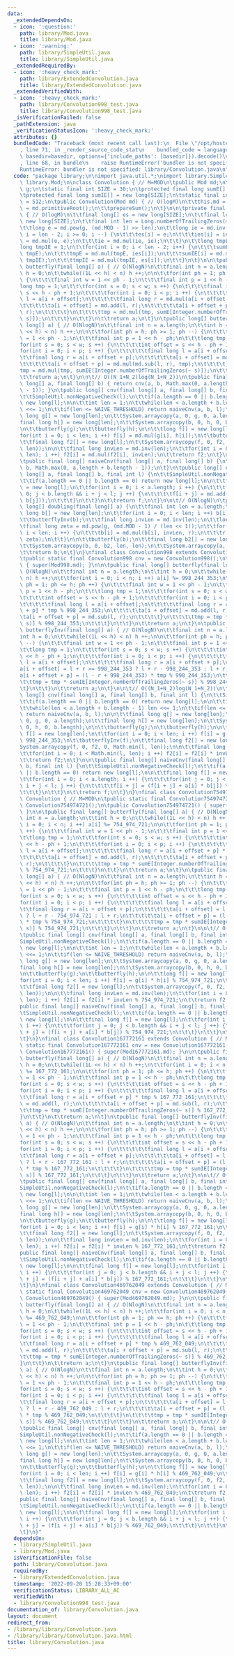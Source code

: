 ```yaml
---
data:
  _extendedDependsOn:
  - icon: ':question:'
    path: library/Mod.java
    title: library/Mod.java
  - icon: ':warning:'
    path: library/SimpleUtil.java
    title: library/SimpleUtil.java
  _extendedRequiredBy:
  - icon: ':heavy_check_mark:'
    path: library/ExtendedConvolution.java
    title: library/ExtendedConvolution.java
  _extendedVerifiedWith:
  - icon: ':heavy_check_mark:'
    path: library/Convolution998_test.java
    title: library/Convolution998_test.java
  _isVerificationFailed: false
  _pathExtension: java
  _verificationStatusIcon: ':heavy_check_mark:'
  attributes: {}
  bundledCode: "Traceback (most recent call last):\n  File \"/opt/hostedtoolcache/Python/3.10.6/x64/lib/python3.10/site-packages/onlinejudge_verify/documentation/build.py\"\
    , line 71, in _render_source_code_stat\n    bundled_code = language.bundle(stat.path,\
    \ basedir=basedir, options={'include_paths': [basedir]}).decode()\n  File \"/opt/hostedtoolcache/Python/3.10.6/x64/lib/python3.10/site-packages/onlinejudge_verify/languages/user_defined.py\"\
    , line 68, in bundle\n    raise RuntimeError('bundler is not specified: {}'.format(str(path)))\n\
    RuntimeError: bundler is not specified: library/Convolution.java\n"
  code: "package library;\n\nimport java.util.*;\nimport library.SimpleUtil;\nimport\
    \ library.Mod;\n\nclass Convolution { // M=MOD\n\tpublic Mod md;\n\tprivate long\
    \ g;\n\tstatic final int SIZE = 30;\n\tprotected final long sumE[] = new long[SIZE];\n\
    \tprotected final long sumIE[] = new long[SIZE];\n\tstatic final int NAIVE_THRESHOLD\
    \ = 512;\n\tpublic Convolution(Mod md) { // O(logM)\n\t\tthis.md = md;\n\t\tg\
    \ = md.primitiveRoot();\n\t\tprepareSum();\n\t}\n\n\tprivate final void prepareSum()\
    \ { // O(logM)\n\t\tfinal long[] es = new long[SIZE];\n\t\tfinal long[] ies =\
    \ new long[SIZE];\n\t\tfinal int len = Long.numberOfTrailingZeros(md.MOD - 1);\n\
    \t\tlong e = md.pow(g, (md.MOD - 1) >> len);\n\t\tlong ie = md.inv(e);\n\t\tfor(int\
    \ i = len - 2; i >= 0; i --) {\n\t\t\tes[i] = e;\n\t\t\ties[i] = ie;\n\t\t\te\
    \ = md.mul(e, e);\n\t\t\tie = md.mul(ie, ie);\n\t\t}\n\t\tlong tmpE = 1;\n\t\t\
    long tmpIE = 1;\n\t\tfor(int i = 0; i < len - 2; i++) {\n\t\t\tsumE[i] = md.mul(es[i],\
    \ tmpE);\n\t\t\ttmpE = md.mul(tmpE, ies[i]);\n\t\t\tsumIE[i] = md.mul(ies[i],\
    \ tmpIE);\n\t\t\ttmpIE = md.mul(tmpIE, es[i]);\n\t\t}\n\t}\n\n\tpublic long[]\
    \ butterfly(final long[] a) { // O(NlogN)\n\t\tfinal int n = a.length;\n\t\tint\
    \ h = 0;\n\t\twhile((1L << h) < n) h ++;\n\n\t\tfor(int ph = 1; ph <= h; ph ++)\
    \ {\n\t\t\tfinal int w = 1 << ph - 1;\n\t\t\tfinal int p = 1 << h - ph;\n\t\t\t\
    long tmp = 1;\n\t\t\tfor(int s = 0; s < w; s ++) {\n\t\t\t\tfinal int offset =\
    \ s << h - ph + 1;\n\t\t\t\tfor(int i = 0; i < p; i ++) {\n\t\t\t\t\tfinal long\
    \ l = a[i + offset];\n\t\t\t\t\tfinal long r = md.mul(a[i + offset + p], tmp);\n\
    \t\t\t\t\ta[i + offset] = md.add(l, r);\n\t\t\t\t\ta[i + offset + p] = md.sub(l,\
    \ r);\n\t\t\t\t}\n\t\t\t\ttmp = md.mul(tmp, sumE[Integer.numberOfTrailingZeros(~\
    \ s)]);\n\t\t\t}\n\t\t}\n\t\treturn a;\n\t}\n\tpublic long[] butterflyInv(final\
    \ long[] a) { // O(NlogN)\n\t\tfinal int n = a.length;\n\t\tint h = 0;\n\t\twhile((1L\
    \ << h) < n) h ++;\n\n\t\tfor(int ph = h; ph >= 1; ph --) {\n\t\t\tfinal int w\
    \ = 1 << ph - 1;\n\t\t\tfinal int p = 1 << h - ph;\n\t\t\tlong tmp = 1;\n\t\t\t\
    for(int s = 0; s < w; s ++) {\n\t\t\t\tint offset = s << h - ph + 1;\n\t\t\t\t\
    for(int i = 0; i < p; i ++) {\n\t\t\t\t\tfinal long l = a[i + offset];\n\t\t\t\
    \t\tfinal long r = a[i + offset + p];\n\t\t\t\t\ta[i + offset] = md.add(l, r);\n\
    \t\t\t\t\ta[i + offset + p] = md.mul(md.sub(l, r), tmp);\n\t\t\t\t}\n\t\t\t\t\
    tmp = md.mul(tmp, sumIE[Integer.numberOfTrailingZeros(~ s)]);\n\t\t\t}\n\t\t}\n\
    \t\treturn a;\n\t}\n\n\t// O((N_1+N_2)log(N_1+N_2))\n\tpublic final long[] cnv(final\
    \ long[] a, final long[] b) { return cnv(a, b, Math.max(0, a.length + b.length\
    \ - 1)); }\n\tpublic long[] cnv(final long[] a, final long[] b, final int l) {\n\
    \t\tSimpleUtil.nonNegativeCheck(l);\n\t\tif(a.length == 0 || b.length == 0) return\
    \ new long[l];\n\n\t\tint len = 1;\n\t\twhile(len < a.length + b.length - 1) len\
    \ <<= 1;\n\t\tif(len <= NAIVE_THRESHOLD) return naiveCnv(a, b, l);\n\n\t\tfinal\
    \ long g[] = new long[len];\n\t\tSystem.arraycopy(a, 0, g, 0, a.length);\n\t\t\
    final long h[] = new long[len];\n\t\tSystem.arraycopy(b, 0, h, 0, b.length);\n\
    \n\t\tbutterfly(g);\n\t\tbutterfly(h);\n\n\t\tlong f[] = new long[len];\n\t\t\
    for(int i = 0; i < len; i ++) f[i] = md.mul(g[i], h[i]);\n\t\tbutterflyInv(f);\n\
    \t\tfinal long f2[] = new long[l];\n\t\tSystem.arraycopy(f, 0, f2, 0, Math.min(l,\
    \ len));\n\n\t\tfinal long invLen = md.inv(len);\n\t\tfor(int i = 0; i < Math.min(l,\
    \ len); i ++) f2[i] = md.mul(f2[i], invLen);\n\t\treturn f2;\n\t}\n\n\t// O(N_1N_2)\n\
    \tpublic final long[] naiveCnv(final long[] a, final long[] b) {\n\t\treturn naiveCnv(a,\
    \ b, Math.max(0, a.length + b.length - 1));\n\t}\n\tpublic long[] naiveCnv(final\
    \ long[] a, final long[] b, final int l) {\n\t\tSimpleUtil.nonNegativeCheck(l);\n\
    \t\tif(a.length == 0 || b.length == 0) return new long[l];\n\n\t\tfinal long f[]\
    \ = new long[l];\n\t\tfor(int i = 0; i < a.length; i ++) {\n\t\t\tfor(int j =\
    \ 0; j < b.length && i + j < l; j ++) {\n\t\t\t\tf[i + j] = md.add(f[i + j], md.mul(a[i],\
    \ b[j]));\n\t\t\t}\n\t\t}\n\t\treturn f;\n\t}\n\n\t// O(NlogN)\n\tpublic final\
    \ long[] doubling(final long[] a) {\n\t\tfinal int len = a.length;\n\t\tfinal\
    \ long b[] = new long[len];\n\t\tfor(int i = 0; i < len; i ++) b[i] = a[i];\n\n\
    \t\tbutterflyInv(b);\n\t\tfinal long invLen = md.inv(len);\n\t\tlong r = 1;\n\t\
    \tfinal long zeta = md.pow(g, (md.MOD - 1) / (len << 1));\n\t\tfor(int i = 0;\
    \ i < len; i ++) {\n\t\t\tb[i] = md.mul(b[i], invLen, r);\n\t\t\tr = md.mul(r,\
    \ zeta);\n\t\t}\n\n\t\tbutterfly(b);\n\t\tfinal long b2[] = new long[len << 1];\n\
    \t\tSystem.arraycopy(b, 0, b2, len, len);\n\t\tSystem.arraycopy(a, 0, b2, 0, len);\n\
    \t\treturn b;\n\t}\n}\nfinal class Convolution998 extends Convolution { // M=MOD\n\
    \tpublic static final Convolution998 cnv = new Convolution998();\n\tpublic Convolution998()\
    \ { super(Mod998.md); }\n\n\tpublic final long[] butterfly(final long[] a) { //\
    \ O(NlogN)\n\t\tfinal int n = a.length;\n\t\tint h = 0;\n\t\twhile((1L << h) <\
    \ n) h ++;\n\t\tfor(int i = 0; i < n; i ++) a[i] %= 998_244_353;\n\n\t\tfor(int\
    \ ph = 1; ph <= h; ph ++) {\n\t\t\tfinal int w = 1 << ph - 1;\n\t\t\tfinal int\
    \ p = 1 << h - ph;\n\t\t\tlong tmp = 1;\n\t\t\tfor(int s = 0; s < w; s ++) {\n\
    \t\t\t\tint offset = s << h - ph + 1;\n\t\t\t\tfor(int i = 0; i < p; i ++) {\n\
    \t\t\t\t\tfinal long l = a[i + offset];\n\t\t\t\t\tfinal long r = a[i + offset\
    \ + p] * tmp % 998_244_353;\n\t\t\t\t\ta[i + offset] = md.add(l, r);\n\t\t\t\t\
    \ta[i + offset + p] = md.sub(l, r);\n\t\t\t\t}\n\t\t\t\ttmp = tmp * sumE[Integer.numberOfTrailingZeros(~\
    \ s)] % 998_244_353;\n\t\t\t}\n\t\t}\n\t\treturn a;\n\t}\n\tpublic final long[]\
    \ butterflyInv(final long[] a) { // O(NlogN)\n\t\tfinal int n = a.length;\n\t\t\
    int h = 0;\n\t\twhile((1L << h) < n) h ++;\n\n\t\tfor(int ph = h; ph >= 1; ph\
    \ --) {\n\t\t\tfinal int w = 1 << ph - 1;\n\t\t\tfinal int p = 1 << h - ph;\n\t\
    \t\tlong tmp = 1;\n\t\t\tfor(int s = 0; s < w; s ++) {\n\t\t\t\tint offset = s\
    \ << h - ph + 1;\n\t\t\t\tfor(int i = 0; i < p; i ++) {\n\t\t\t\t\tfinal long\
    \ l = a[i + offset];\n\t\t\t\t\tfinal long r = a[i + offset + p];\n\t\t\t\t\t\
    a[i + offset] = l + r >= 998_244_353 ? l + r - 998_244_353 : l + r;\n\t\t\t\t\t\
    a[i + offset + p] = (l - r + 998_244_353) * tmp % 998_244_353;\n\t\t\t\t}\n\t\t\
    \t\ttmp = tmp * sumIE[Integer.numberOfTrailingZeros(~ s)] % 998_244_353;\n\t\t\
    \t}\n\t\t}\n\t\treturn a;\n\t}\n\n\t// O((N_1+N_2)log(N_1+N_2))\n\tpublic final\
    \ long[] cnv(final long[] a, final long[] b, final int l) {\n\t\tSimpleUtil.nonNegativeCheck(l);\n\
    \t\tif(a.length == 0 || b.length == 0) return new long[l];\n\n\t\tint len = 1;\n\
    \t\twhile(len < a.length + b.length - 1) len <<= 1;\n\t\tif(len <= NAIVE_THRESHOLD)\
    \ return naiveCnv(a, b, l);\n\n\t\tfinal long g[] = new long[len];\n\t\tSystem.arraycopy(a,\
    \ 0, g, 0, a.length);\n\t\tfinal long h[] = new long[len];\n\t\tSystem.arraycopy(b,\
    \ 0, h, 0, b.length);\n\n\t\tbutterfly(g);\n\t\tbutterfly(h);\n\n\t\tfinal long\
    \ f[] = new long[len];\n\t\tfor(int i = 0; i < len; i ++) f[i] = g[i] * h[i] %\
    \ 998_244_353;\n\t\tbutterflyInv(f);\n\t\tfinal long f2[] = new long[l];\n\t\t\
    System.arraycopy(f, 0, f2, 0, Math.min(l, len));\n\n\t\tfinal long invLen = md.inv(len);\n\
    \t\tfor(int i = 0; i < Math.min(l, len); i ++) f2[i] = f2[i] * invLen % 998_244_353;\n\
    \t\treturn f2;\n\t}\n\n\tpublic final long[] naiveCnv(final long[] a, final long[]\
    \ b, final int l) {\n\t\tSimpleUtil.nonNegativeCheck(l);\n\t\tif(a.length == 0\
    \ || b.length == 0) return new long[l];\n\n\t\tfinal long f[] = new long[l];\n\
    \t\tfor(int i = 0; i < a.length; i ++) {\n\t\t\tfor(int j = 0; j < b.length &&\
    \ i + j < l; j ++) {\n\t\t\t\tf[i + j] = (f[i + j] + a[i] * b[j]) % 998_244_353;\n\
    \t\t\t}\n\t\t}\n\t\treturn f;\n\t}\n}\nfinal class Convolution754974721 extends\
    \ Convolution { // M=MOD\n\tpublic static final Convolution754974721 cnv = new\
    \ Convolution754974721();\n\tpublic Convolution754974721() { super(Mod754974721.md);\
    \ }\n\n\tpublic final long[] butterfly(final long[] a) { // O(NlogN)\n\t\tfinal\
    \ int n = a.length;\n\t\tint h = 0;\n\t\twhile((1L << h) < n) h ++;\n\t\tfor(int\
    \ i = 0; i < n; i ++) a[i] %= 754_974_721;\n\n\t\tfor(int ph = 1; ph <= h; ph\
    \ ++) {\n\t\t\tfinal int w = 1 << ph - 1;\n\t\t\tfinal int p = 1 << h - ph;\n\t\
    \t\tlong tmp = 1;\n\t\t\tfor(int s = 0; s < w; s ++) {\n\t\t\t\tint offset = s\
    \ << h - ph + 1;\n\t\t\t\tfor(int i = 0; i < p; i ++) {\n\t\t\t\t\tfinal long\
    \ l = a[i + offset];\n\t\t\t\t\tfinal long r = a[i + offset + p] * tmp % 754_974_721;\n\
    \t\t\t\t\ta[i + offset] = md.add(l, r);\n\t\t\t\t\ta[i + offset + p] = md.sub(l,\
    \ r);\n\t\t\t\t}\n\t\t\t\ttmp = tmp * sumE[Integer.numberOfTrailingZeros(~ s)]\
    \ % 754_974_721;\n\t\t\t}\n\t\t}\n\t\treturn a;\n\t}\n\tpublic final long[] butterflyInv(final\
    \ long[] a) { // O(NlogN)\n\t\tfinal int n = a.length;\n\t\tint h = 0;\n\t\twhile((1L\
    \ << h) < n) h ++;\n\n\t\tfor(int ph = h; ph >= 1; ph --) {\n\t\t\tfinal int w\
    \ = 1 << ph - 1;\n\t\t\tfinal int p = 1 << h - ph;\n\t\t\tlong tmp = 1;\n\t\t\t\
    for(int s = 0; s < w; s ++) {\n\t\t\t\tint offset = s << h - ph + 1;\n\t\t\t\t\
    for(int i = 0; i < p; i ++) {\n\t\t\t\t\tfinal long l = a[i + offset];\n\t\t\t\
    \t\tfinal long r = a[i + offset + p];\n\t\t\t\t\ta[i + offset] = l + r >= 754_974_721\
    \ ? l + r - 754_974_721 : l + r;\n\t\t\t\t\ta[i + offset + p] = (l - r + 754_974_721)\
    \ * tmp % 754_974_721;\n\t\t\t\t}\n\t\t\t\ttmp = tmp * sumIE[Integer.numberOfTrailingZeros(~\
    \ s)] % 754_974_721;\n\t\t\t}\n\t\t}\n\t\treturn a;\n\t}\n\n\t// O((N_1+N_2)log(N_1+N_2))\n\
    \tpublic final long[] cnv(final long[] a, final long[] b, final int l) {\n\t\t\
    SimpleUtil.nonNegativeCheck(l);\n\t\tif(a.length == 0 || b.length == 0) return\
    \ new long[l];\n\n\t\tint len = 1;\n\t\twhile(len < a.length + b.length - 1) len\
    \ <<= 1;\n\t\tif(len <= NAIVE_THRESHOLD) return naiveCnv(a, b, l);\n\n\t\tfinal\
    \ long g[] = new long[len];\n\t\tSystem.arraycopy(a, 0, g, 0, a.length);\n\t\t\
    final long h[] = new long[len];\n\t\tSystem.arraycopy(b, 0, h, 0, b.length);\n\
    \n\t\tbutterfly(g);\n\t\tbutterfly(h);\n\n\t\tlong f[] = new long[len];\n\t\t\
    for(int i = 0; i < len; i ++) f[i] = g[i] * h[i] % 754_974_721;\n\t\tbutterflyInv(f);\n\
    \t\tfinal long f2[] = new long[l];\n\t\tSystem.arraycopy(f, 0, f2, 0, Math.min(l,\
    \ len));\n\n\t\tfinal long invLen = md.inv(len);\n\t\tfor(int i = 0; i < Math.min(l,\
    \ len); i ++) f2[i] = f2[i] * invLen % 754_974_721;\n\t\treturn f2;\n\t}\n\n\t\
    public final long[] naiveCnv(final long[] a, final long[] b, final int l) {\n\t\
    \tSimpleUtil.nonNegativeCheck(l);\n\t\tif(a.length == 0 || b.length == 0) return\
    \ new long[l];\n\n\t\tfinal long f[] = new long[l];\n\t\tfor(int i = 0; i < a.length;\
    \ i ++) {\n\t\t\tfor(int j = 0; j < b.length && i + j < l; j ++) {\n\t\t\t\tf[i\
    \ + j] = (f[i + j] + a[i] * b[j]) % 754_974_721;\n\t\t\t}\n\t\t}\n\t\treturn f;\n\
    \t}\n}\nfinal class Convolution167772161 extends Convolution { // M=MOD\n\tpublic\
    \ static final Convolution167772161 cnv = new Convolution167772161();\n\tpublic\
    \ Convolution167772161() { super(Mod167772161.md); }\n\n\tpublic final long[]\
    \ butterfly(final long[] a) { // O(NlogN)\n\t\tfinal int n = a.length;\n\t\tint\
    \ h = 0;\n\t\twhile((1L << h) < n) h ++;\n\t\tfor(int i = 0; i < n; i ++) a[i]\
    \ %= 167_772_161;\n\n\t\tfor(int ph = 1; ph <= h; ph ++) {\n\t\t\tfinal int w\
    \ = 1 << ph - 1;\n\t\t\tfinal int p = 1 << h - ph;\n\t\t\tlong tmp = 1;\n\t\t\t\
    for(int s = 0; s < w; s ++) {\n\t\t\t\tint offset = s << h - ph + 1;\n\t\t\t\t\
    for(int i = 0; i < p; i ++) {\n\t\t\t\t\tfinal long l = a[i + offset];\n\t\t\t\
    \t\tfinal long r = a[i + offset + p] * tmp % 167_772_161;\n\t\t\t\t\ta[i + offset]\
    \ = md.add(l, r);\n\t\t\t\t\ta[i + offset + p] = md.sub(l, r);\n\t\t\t\t}\n\t\t\
    \t\ttmp = tmp * sumE[Integer.numberOfTrailingZeros(~ s)] % 167_772_161;\n\t\t\t\
    }\n\t\t}\n\t\treturn a;\n\t}\n\tpublic final long[] butterflyInv(final long[]\
    \ a) { // O(NlogN)\n\t\tfinal int n = a.length;\n\t\tint h = 0;\n\t\twhile((1L\
    \ << h) < n) h ++;\n\n\t\tfor(int ph = h; ph >= 1; ph --) {\n\t\t\tfinal int w\
    \ = 1 << ph - 1;\n\t\t\tfinal int p = 1 << h - ph;\n\t\t\tlong tmp = 1;\n\t\t\t\
    for(int s = 0; s < w; s ++) {\n\t\t\t\tint offset = s << h - ph + 1;\n\t\t\t\t\
    for(int i = 0; i < p; i ++) {\n\t\t\t\t\tfinal long l = a[i + offset];\n\t\t\t\
    \t\tfinal long r = a[i + offset + p];\n\t\t\t\t\ta[i + offset] = l + r >= 167_772_161\
    \ ? l + r - 167_772_161 : l + r;\n\t\t\t\t\ta[i + offset + p] = (l - r + 167_772_161)\
    \ * tmp % 167_772_161;\n\t\t\t\t}\n\t\t\t\ttmp = tmp * sumIE[Integer.numberOfTrailingZeros(~\
    \ s)] % 167_772_161;\n\t\t\t}\n\t\t}\n\t\treturn a;\n\t}\n\n\t// O((N_1+N_2)log(N_1+N_2))\n\
    \tpublic final long[] cnv(final long[] a, final long[] b, final int l) {\n\t\t\
    SimpleUtil.nonNegativeCheck(l);\n\t\tif(a.length == 0 || b.length == 0) return\
    \ new long[l];\n\n\t\tint len = 1;\n\t\twhile(len < a.length + b.length - 1) len\
    \ <<= 1;\n\t\tif(len <= NAIVE_THRESHOLD) return naiveCnv(a, b, l);\n\n\t\tfinal\
    \ long g[] = new long[len];\n\t\tSystem.arraycopy(a, 0, g, 0, a.length);\n\t\t\
    final long h[] = new long[len];\n\t\tSystem.arraycopy(b, 0, h, 0, b.length);\n\
    \n\t\tbutterfly(g);\n\t\tbutterfly(h);\n\n\t\tlong f[] = new long[len];\n\t\t\
    for(int i = 0; i < len; i ++) f[i] = g[i] * h[i] % 167_772_161;\n\t\tbutterflyInv(f);\n\
    \t\tfinal long f2[] = new long[l];\n\t\tSystem.arraycopy(f, 0, f2, 0, Math.min(l,\
    \ len));\n\n\t\tfinal long invLen = md.inv(len);\n\t\tfor(int i = 0; i < Math.min(l,\
    \ len); i ++) f2[i] = f2[i] * invLen % 167_772_161;\n\t\treturn f2;\n\t}\n\n\t\
    public final long[] naiveCnv(final long[] a, final long[] b, final int l) {\n\t\
    \tSimpleUtil.nonNegativeCheck(l);\n\t\tif(a.length == 0 || b.length == 0) return\
    \ new long[l];\n\n\t\tfinal long f[] = new long[l];\n\t\tfor(int i = 0; i < a.length;\
    \ i ++) {\n\t\t\tfor(int j = 0; j < b.length && i + j < l; j ++) {\n\t\t\t\tf[i\
    \ + j] = (f[i + j] + a[i] * b[j]) % 167_772_161;\n\t\t\t}\n\t\t}\n\t\treturn f;\n\
    \t}\n}\nfinal class Convolution469762049 extends Convolution { // M=MOD\n\tpublic\
    \ static final Convolution469762049 cnv = new Convolution469762049();\n\tpublic\
    \ Convolution469762049() { super(Mod469762049.md); }\n\n\tpublic final long[]\
    \ butterfly(final long[] a) { // O(NlogN)\n\t\tfinal int n = a.length;\n\t\tint\
    \ h = 0;\n\t\twhile((1L << h) < n) h ++;\n\t\tfor(int i = 0; i < n; i ++) a[i]\
    \ %= 469_762_049;\n\n\t\tfor(int ph = 1; ph <= h; ph ++) {\n\t\t\tfinal int w\
    \ = 1 << ph - 1;\n\t\t\tfinal int p = 1 << h - ph;\n\t\t\tlong tmp = 1;\n\t\t\t\
    for(int s = 0; s < w; s ++) {\n\t\t\t\tint offset = s << h - ph + 1;\n\t\t\t\t\
    for(int i = 0; i < p; i ++) {\n\t\t\t\t\tfinal long l = a[i + offset];\n\t\t\t\
    \t\tfinal long r = a[i + offset + p] * tmp % 469_762_049;\n\t\t\t\t\ta[i + offset]\
    \ = md.add(l, r);\n\t\t\t\t\ta[i + offset + p] = md.sub(l, r);\n\t\t\t\t}\n\t\t\
    \t\ttmp = tmp * sumE[Integer.numberOfTrailingZeros(~ s)] % 469_762_049;\n\t\t\t\
    }\n\t\t}\n\t\treturn a;\n\t}\n\tpublic final long[] butterflyInv(final long[]\
    \ a) { // O(NlogN)\n\t\tfinal int n = a.length;\n\t\tint h = 0;\n\t\twhile((1L\
    \ << h) < n) h ++;\n\n\t\tfor(int ph = h; ph >= 1; ph --) {\n\t\t\tfinal int w\
    \ = 1 << ph - 1;\n\t\t\tfinal int p = 1 << h - ph;\n\t\t\tlong tmp = 1;\n\t\t\t\
    for(int s = 0; s < w; s ++) {\n\t\t\t\tint offset = s << h - ph + 1;\n\t\t\t\t\
    for(int i = 0; i < p; i ++) {\n\t\t\t\t\tfinal long l = a[i + offset];\n\t\t\t\
    \t\tfinal long r = a[i + offset + p];\n\t\t\t\t\ta[i + offset] = l + r >= 469_762_049\
    \ ? l + r - 469_762_049 : l + r;\n\t\t\t\t\ta[i + offset + p] = (l - r + 469_762_049)\
    \ * tmp % 469_762_049;\n\t\t\t\t}\n\t\t\t\ttmp = tmp * sumIE[Integer.numberOfTrailingZeros(~\
    \ s)] % 469_762_049;\n\t\t\t}\n\t\t}\n\t\treturn a;\n\t}\n\n\t// O((N_1+N_2)log(N_1+N_2))\n\
    \tpublic final long[] cnv(final long[] a, final long[] b, final int l) {\n\t\t\
    SimpleUtil.nonNegativeCheck(l);\n\t\tif(a.length == 0 || b.length == 0) return\
    \ new long[l];\n\n\t\tint len = 1;\n\t\twhile(len < a.length + b.length - 1) len\
    \ <<= 1;\n\t\tif(len <= NAIVE_THRESHOLD) return naiveCnv(a, b, l);\n\n\t\tfinal\
    \ long g[] = new long[len];\n\t\tSystem.arraycopy(a, 0, g, 0, a.length);\n\t\t\
    final long h[] = new long[len];\n\t\tSystem.arraycopy(b, 0, h, 0, b.length);\n\
    \n\t\tbutterfly(g);\n\t\tbutterfly(h);\n\n\t\tlong f[] = new long[len];\n\t\t\
    for(int i = 0; i < len; i ++) f[i] = g[i] * h[i] % 469_762_049;\n\t\tbutterflyInv(f);\n\
    \t\tfinal long f2[] = new long[l];\n\t\tSystem.arraycopy(f, 0, f2, 0, Math.min(l,\
    \ len));\n\n\t\tfinal long invLen = md.inv(len);\n\t\tfor(int i = 0; i < Math.min(l,\
    \ len); i ++) f2[i] = f2[i] * invLen % 469_762_049;\n\t\treturn f2;\n\t}\n\n\t\
    public final long[] naiveCnv(final long[] a, final long[] b, final int l) {\n\t\
    \tSimpleUtil.nonNegativeCheck(l);\n\t\tif(a.length == 0 || b.length == 0) return\
    \ new long[l];\n\n\t\tfinal long f[] = new long[l];\n\t\tfor(int i = 0; i < a.length;\
    \ i ++) {\n\t\t\tfor(int j = 0; j < b.length && i + j < l; j ++) {\n\t\t\t\tf[i\
    \ + j] = (f[i + j] + a[i] * b[j]) % 469_762_049;\n\t\t\t}\n\t\t}\n\t\treturn f;\n\
    \t}\n}"
  dependsOn:
  - library/SimpleUtil.java
  - library/Mod.java
  isVerificationFile: false
  path: library/Convolution.java
  requiredBy:
  - library/ExtendedConvolution.java
  timestamp: '2022-09-20 15:28:33+09:00'
  verificationStatus: LIBRARY_ALL_AC
  verifiedWith:
  - library/Convolution998_test.java
documentation_of: library/Convolution.java
layout: document
redirect_from:
- /library/library/Convolution.java
- /library/library/Convolution.java.html
title: library/Convolution.java
---
```

